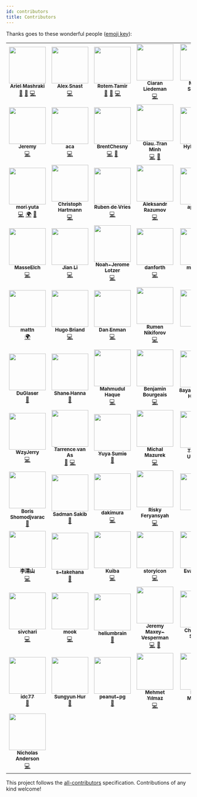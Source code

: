 ```yaml
---
id: contributors
title: Contributors
---
```


Thanks goes to these wonderful people ([emoji key](https://allcontributors.org/docs/en/emoji-key)):

<!-- ALL-CONTRIBUTORS-LIST:START - Do not remove or modify this section -->
<!-- prettier-ignore-start -->
<!-- markdownlint-disable -->
<table>
  <tr>
    <td align="center"><a href="https://github.com/a8m"><img src="https://avatars.githubusercontent.com/u/7413593?v=4?s=100" width="100px;" alt=""/><br /><sub><b>Ariel Mashraki</b></sub></a><br /><a href="#maintenance-a8m" title="Maintenance">🚧</a> <a href="https://github.com/ent/ent/commits?author=a8m" title="Documentation">📖</a> <a href="https://github.com/ent/ent/commits?author=a8m" title="Code">💻</a></td>
    <td align="center"><a href="https://github.com/alexsn"><img src="https://avatars.githubusercontent.com/u/987019?v=4?s=100" width="100px;" alt=""/><br /><sub><b>Alex Snast</b></sub></a><br /><a href="https://github.com/ent/ent/commits?author=alexsn" title="Code">💻</a></td>
    <td align="center"><a href="https://rotemtam.com/"><img src="https://avatars.githubusercontent.com/u/1522681?v=4?s=100" width="100px;" alt=""/><br /><sub><b>Rotem Tamir</b></sub></a><br /><a href="#maintenance-rotemtam" title="Maintenance">🚧</a> <a href="https://github.com/ent/ent/commits?author=rotemtam" title="Documentation">📖</a> <a href="https://github.com/ent/ent/commits?author=rotemtam" title="Code">💻</a></td>
    <td align="center"><a href="https://github.com/cliedeman"><img src="https://avatars.githubusercontent.com/u/3578740?v=4?s=100" width="100px;" alt=""/><br /><sub><b>Ciaran Liedeman</b></sub></a><br /><a href="https://github.com/ent/ent/commits?author=cliedeman" title="Code">💻</a></td>
    <td align="center"><a href="https://www.marwan.io/"><img src="https://avatars.githubusercontent.com/u/16294261?v=4?s=100" width="100px;" alt=""/><br /><sub><b>Marwan Sulaiman</b></sub></a><br /><a href="https://github.com/ent/ent/commits?author=marwan-at-work" title="Code">💻</a></td>
    <td align="center"><a href="https://nathaniel.peiffer.com.au/"><img src="https://avatars.githubusercontent.com/u/8946502?v=4?s=100" width="100px;" alt=""/><br /><sub><b>Nathaniel Peiffer</b></sub></a><br /><a href="https://github.com/ent/ent/commits?author=napei" title="Code">💻</a></td>
    <td align="center"><a href="https://github.com/tmc"><img src="https://avatars.githubusercontent.com/u/3977?v=4?s=100" width="100px;" alt=""/><br /><sub><b>Travis Cline</b></sub></a><br /><a href="https://github.com/ent/ent/commits?author=tmc" title="Code">💻</a></td>
  </tr>
  <tr>
    <td align="center"><a href="https://cloudsjhan.github.io/"><img src="https://avatars.githubusercontent.com/u/7600925?v=4?s=100" width="100px;" alt=""/><br /><sub><b>Jeremy</b></sub></a><br /><a href="https://github.com/ent/ent/commits?author=hantmac" title="Code">💻</a></td>
    <td align="center"><a href="https://github.com/aca"><img src="https://avatars.githubusercontent.com/u/50316549?v=4?s=100" width="100px;" alt=""/><br /><sub><b>aca</b></sub></a><br /><a href="https://github.com/ent/ent/commits?author=aca" title="Code">💻</a></td>
    <td align="center"><a href="https://github.com/BrentChesny"><img src="https://avatars.githubusercontent.com/u/1449435?v=4?s=100" width="100px;" alt=""/><br /><sub><b>BrentChesny</b></sub></a><br /><a href="https://github.com/ent/ent/commits?author=BrentChesny" title="Code">💻</a> <a href="https://github.com/ent/ent/commits?author=BrentChesny" title="Documentation">📖</a></td>
    <td align="center"><a href="https://github.com/giautm"><img src="https://avatars.githubusercontent.com/u/12751435?v=4?s=100" width="100px;" alt=""/><br /><sub><b>Giau. Tran Minh</b></sub></a><br /><a href="https://github.com/ent/ent/commits?author=giautm" title="Code">💻</a> <a href="https://github.com/ent/ent/pulls?q=is%3Apr+reviewed-by%3Agiautm" title="Reviewed Pull Requests">👀</a></td>
    <td align="center"><a href="https://htdvisser.dev/"><img src="https://avatars.githubusercontent.com/u/181308?v=4?s=100" width="100px;" alt=""/><br /><sub><b>Hylke Visser</b></sub></a><br /><a href="https://github.com/ent/ent/commits?author=htdvisser" title="Code">💻</a></td>
    <td align="center"><a href="https://github.com/kerbelp"><img src="https://avatars.githubusercontent.com/u/3934990?v=4?s=100" width="100px;" alt=""/><br /><sub><b>Pavel Kerbel</b></sub></a><br /><a href="https://github.com/ent/ent/commits?author=kerbelp" title="Code">💻</a></td>
    <td align="center"><a href="https://github.com/day-dreams"><img src="https://avatars.githubusercontent.com/u/24593904?v=4?s=100" width="100px;" alt=""/><br /><sub><b>zhangnan</b></sub></a><br /><a href="https://github.com/ent/ent/commits?author=day-dreams" title="Code">💻</a></td>
  </tr>
  <tr>
    <td align="center"><a href="https://github.com/uta-mori"><img src="https://avatars.githubusercontent.com/u/59682979?v=4?s=100" width="100px;" alt=""/><br /><sub><b>mori yuta</b></sub></a><br /><a href="https://github.com/ent/ent/commits?author=uta-mori" title="Code">💻</a> <a href="#translation-uta-mori" title="Translation">🌍</a> <a href="https://github.com/ent/ent/pulls?q=is%3Apr+reviewed-by%3Auta-mori" title="Reviewed Pull Requests">👀</a></td>
    <td align="center"><a href="http://lollyrock.com/"><img src="https://avatars.githubusercontent.com/u/1178413?v=4?s=100" width="100px;" alt=""/><br /><sub><b>Christoph Hartmann</b></sub></a><br /><a href="https://github.com/ent/ent/commits?author=chris-rock" title="Code">💻</a></td>
    <td align="center"><a href="https://github.com/rubensayshi"><img src="https://avatars.githubusercontent.com/u/649160?v=4?s=100" width="100px;" alt=""/><br /><sub><b>Ruben de Vries</b></sub></a><br /><a href="https://github.com/ent/ent/commits?author=rubensayshi" title="Code">💻</a></td>
    <td align="center"><a href="https://keybase.io/ernado"><img src="https://avatars.githubusercontent.com/u/866677?v=4?s=100" width="100px;" alt=""/><br /><sub><b>Aleksandr Razumov</b></sub></a><br /><a href="https://github.com/ent/ent/commits?author=ernado" title="Code">💻</a></td>
    <td align="center"><a href="https://github.com/apbuteau"><img src="https://avatars.githubusercontent.com/u/6796073?v=4?s=100" width="100px;" alt=""/><br /><sub><b>apbuteau</b></sub></a><br /><a href="https://github.com/ent/ent/commits?author=apbuteau" title="Code">💻</a></td>
    <td align="center"><a href="https://github.com/ichord"><img src="https://avatars.githubusercontent.com/u/1324791?v=4?s=100" width="100px;" alt=""/><br /><sub><b>Harold.Luo</b></sub></a><br /><a href="https://github.com/ent/ent/commits?author=ichord" title="Code">💻</a></td>
    <td align="center"><a href="https://github.com/idoshveki"><img src="https://avatars.githubusercontent.com/u/11615669?v=4?s=100" width="100px;" alt=""/><br /><sub><b>ido shveki</b></sub></a><br /><a href="https://github.com/ent/ent/commits?author=idoshveki" title="Code">💻</a></td>
  </tr>
  <tr>
    <td align="center"><a href="https://github.com/masseelch"><img src="https://avatars.githubusercontent.com/u/12862103?v=4?s=100" width="100px;" alt=""/><br /><sub><b>MasseElch</b></sub></a><br /><a href="https://github.com/ent/ent/commits?author=masseelch" title="Code">💻</a></td>
    <td align="center"><a href="https://github.com/kidlj"><img src="https://avatars.githubusercontent.com/u/300616?v=4?s=100" width="100px;" alt=""/><br /><sub><b>Jian Li</b></sub></a><br /><a href="https://github.com/ent/ent/commits?author=kidlj" title="Code">💻</a></td>
    <td align="center"><a href="https://noah.je/"><img src="https://avatars.githubusercontent.com/u/5778728?v=4?s=100" width="100px;" alt=""/><br /><sub><b>Noah-Jerome Lotzer</b></sub></a><br /><a href="https://github.com/ent/ent/commits?author=nolotz" title="Code">💻</a></td>
    <td align="center"><a href="https://github.com/danf0rth"><img src="https://avatars.githubusercontent.com/u/14220891?v=4?s=100" width="100px;" alt=""/><br /><sub><b>danforth</b></sub></a><br /><a href="https://github.com/ent/ent/commits?author=danf0rth" title="Code">💻</a></td>
    <td align="center"><a href="https://github.com/maxiloEmmmm"><img src="https://avatars.githubusercontent.com/u/16779121?v=4?s=100" width="100px;" alt=""/><br /><sub><b>maxilozoz</b></sub></a><br /><a href="https://github.com/ent/ent/commits?author=maxiloEmmmm" title="Code">💻</a></td>
    <td align="center"><a href="https://gist.github.com/zzwx"><img src="https://avatars.githubusercontent.com/u/8169082?v=4?s=100" width="100px;" alt=""/><br /><sub><b>zzwx</b></sub></a><br /><a href="https://github.com/ent/ent/commits?author=zzwx" title="Code">💻</a></td>
    <td align="center"><a href="https://github.com/ix64"><img src="https://avatars.githubusercontent.com/u/13902388?v=4?s=100" width="100px;" alt=""/><br /><sub><b>MengYX</b></sub></a><br /><a href="#translation-ix64" title="Translation">🌍</a></td>
  </tr>
  <tr>
    <td align="center"><a href="https://mattn.kaoriya.net/"><img src="https://avatars.githubusercontent.com/u/10111?v=4?s=100" width="100px;" alt=""/><br /><sub><b>mattn</b></sub></a><br /><a href="#translation-mattn" title="Translation">🌍</a></td>
    <td align="center"><a href="https://github.com/Bladrak"><img src="https://avatars.githubusercontent.com/u/1321977?v=4?s=100" width="100px;" alt=""/><br /><sub><b>Hugo Briand</b></sub></a><br /><a href="https://github.com/ent/ent/commits?author=Bladrak" title="Code">💻</a></td>
    <td align="center"><a href="https://danielenman.com/"><img src="https://avatars.githubusercontent.com/u/432487?v=4?s=100" width="100px;" alt=""/><br /><sub><b>Dan Enman</b></sub></a><br /><a href="https://github.com/ent/ent/commits?author=enmand" title="Code">💻</a></td>
    <td align="center"><a href="http://www.l2junity.org/"><img src="https://avatars.githubusercontent.com/u/2185291?v=4?s=100" width="100px;" alt=""/><br /><sub><b>Rumen Nikiforov</b></sub></a><br /><a href="https://github.com/ent/ent/commits?author=UnAfraid" title="Code">💻</a></td>
    <td align="center"><a href="https://wener.me"><img src="https://avatars.githubusercontent.com/u/1777211?v=4?s=100" width="100px;" alt=""/><br /><sub><b>陈杨文</b></sub></a><br /><a href="https://github.com/ent/ent/commits?author=wenerme" title="Code">💻</a></td>
    <td align="center"><a href="https://djwong.net"><img src="https://avatars.githubusercontent.com/u/1635441?v=4?s=100" width="100px;" alt=""/><br /><sub><b>Qiaosen (Joeson) Huang</b></sub></a><br /><a href="https://github.com/ent/ent/issues?q=author%3Ajoesonw" title="Bug reports">🐛</a></td>
    <td align="center"><a href="https://github.com/davebehr1"><img src="https://avatars.githubusercontent.com/u/16716239?v=4?s=100" width="100px;" alt=""/><br /><sub><b>AlonDavidBehr</b></sub></a><br /><a href="https://github.com/ent/ent/commits?author=davebehr1" title="Code">💻</a> <a href="https://github.com/ent/ent/pulls?q=is%3Apr+reviewed-by%3Adavebehr1" title="Reviewed Pull Requests">👀</a></td>
  </tr>
  <tr>
    <td align="center"><a href="http://duglaser.dev"><img src="https://avatars.githubusercontent.com/u/50506482?v=4?s=100" width="100px;" alt=""/><br /><sub><b>DuGlaser</b></sub></a><br /><a href="https://github.com/ent/ent/commits?author=DuGlaser" title="Documentation">📖</a></td>
    <td align="center"><a href="https://github.com/shanna"><img src="https://avatars.githubusercontent.com/u/28489?v=4?s=100" width="100px;" alt=""/><br /><sub><b>Shane Hanna</b></sub></a><br /><a href="https://github.com/ent/ent/commits?author=shanna" title="Documentation">📖</a></td>
    <td align="center"><a href="https://www.linkedin.com/in/mahmud2011"><img src="https://avatars.githubusercontent.com/u/5278142?v=4?s=100" width="100px;" alt=""/><br /><sub><b>Mahmudul Haque</b></sub></a><br /><a href="https://github.com/ent/ent/commits?author=mahmud2011" title="Code">💻</a></td>
    <td align="center"><a href="http://blog.scaleprocess.net"><img src="https://avatars.githubusercontent.com/u/862607?v=4?s=100" width="100px;" alt=""/><br /><sub><b>Benjamin Bourgeais</b></sub></a><br /><a href="https://github.com/ent/ent/commits?author=sywesk" title="Code">💻</a></td>
    <td align="center"><a href="https://about.8ay.ac/"><img src="https://avatars.githubusercontent.com/u/29266382?v=4?s=100" width="100px;" alt=""/><br /><sub><b>8ayac(Yoshinori Hayashi)</b></sub></a><br /><a href="https://github.com/ent/ent/commits?author=8ayac" title="Documentation">📖</a></td>
    <td align="center"><a href="https://github.com/y-yagi"><img src="https://avatars.githubusercontent.com/u/987638?v=4?s=100" width="100px;" alt=""/><br /><sub><b>y-yagi</b></sub></a><br /><a href="https://github.com/ent/ent/commits?author=y-yagi" title="Documentation">📖</a></td>
    <td align="center"><a href="https://github.com/Sacro"><img src="https://avatars.githubusercontent.com/u/2659869?v=4?s=100" width="100px;" alt=""/><br /><sub><b>Ben Woodward</b></sub></a><br /><a href="https://github.com/ent/ent/commits?author=Sacro" title="Code">💻</a></td>
  </tr>
  <tr>
    <td align="center"><a href="https://github.com/wzyjerry"><img src="https://avatars.githubusercontent.com/u/11435169?v=4?s=100" width="100px;" alt=""/><br /><sub><b>WzyJerry</b></sub></a><br /><a href="https://github.com/ent/ent/commits?author=wzyjerry" title="Code">💻</a></td>
    <td align="center"><a href="https://github.com/tarrencev"><img src="https://avatars.githubusercontent.com/u/4740651?v=4?s=100" width="100px;" alt=""/><br /><sub><b>Tarrence van As</b></sub></a><br /><a href="https://github.com/ent/ent/commits?author=tarrencev" title="Documentation">📖</a> <a href="https://github.com/ent/ent/commits?author=tarrencev" title="Code">💻</a></td>
    <td align="center"><a href="https://mo7ka.com"><img src="https://avatars.githubusercontent.com/u/32859963?v=4?s=100" width="100px;" alt=""/><br /><sub><b>Yuya Sumie</b></sub></a><br /><a href="https://github.com/ent/ent/commits?author=MONAKA0721" title="Documentation">📖</a></td>
    <td align="center"><a href="http://jasminek.net"><img src="https://avatars.githubusercontent.com/u/7853732?v=4?s=100" width="100px;" alt=""/><br /><sub><b>Michal Mazurek</b></sub></a><br /><a href="https://github.com/ent/ent/commits?author=akfaew" title="Code">💻</a></td>
    <td align="center"><a href="https://github.com/nmemoto"><img src="https://avatars.githubusercontent.com/u/1522332?v=4?s=100" width="100px;" alt=""/><br /><sub><b>Takafumi Umemoto</b></sub></a><br /><a href="https://github.com/ent/ent/commits?author=nmemoto" title="Documentation">📖</a></td>
    <td align="center"><a href="http://www.linkedin.com/in/khadija-sidhpuri-87709316a"><img src="https://avatars.githubusercontent.com/u/59063821?v=4?s=100" width="100px;" alt=""/><br /><sub><b>Khadija Sidhpuri</b></sub></a><br /><a href="https://github.com/ent/ent/commits?author=squarebat" title="Code">💻</a></td>
    <td align="center"><a href="https://github.com/neel229"><img src="https://avatars.githubusercontent.com/u/53475167?v=4?s=100" width="100px;" alt=""/><br /><sub><b>Neel Modi</b></sub></a><br /><a href="https://github.com/ent/ent/commits?author=neel229" title="Code">💻</a></td>
  </tr>
  <tr>
    <td align="center"><a href="https://ie.linkedin.com/in/boris-shomodjvarac-51970879"><img src="https://avatars.githubusercontent.com/u/304768?v=4?s=100" width="100px;" alt=""/><br /><sub><b>Boris Shomodjvarac</b></sub></a><br /><a href="https://github.com/ent/ent/commits?author=shomodj" title="Documentation">📖</a></td>
    <td align="center"><a href="https://github.com/sadmansakib"><img src="https://avatars.githubusercontent.com/u/17023844?v=4?s=100" width="100px;" alt=""/><br /><sub><b>Sadman Sakib</b></sub></a><br /><a href="https://github.com/ent/ent/commits?author=sadmansakib" title="Documentation">📖</a></td>
    <td align="center"><a href="https://github.com/dakimura"><img src="https://avatars.githubusercontent.com/u/34202807?v=4?s=100" width="100px;" alt=""/><br /><sub><b>dakimura</b></sub></a><br /><a href="https://github.com/ent/ent/commits?author=dakimura" title="Code">💻</a></td>
    <td align="center"><a href="https://github.com/RiskyFeryansyahP"><img src="https://avatars.githubusercontent.com/u/36788585?v=4?s=100" width="100px;" alt=""/><br /><sub><b>Risky Feryansyah</b></sub></a><br /><a href="https://github.com/ent/ent/commits?author=RiskyFeryansyahP" title="Code">💻</a></td>
    <td align="center"><a href="https://github.com/seiichi1101"><img src="https://avatars.githubusercontent.com/u/20941952?v=4?s=100" width="100px;" alt=""/><br /><sub><b>seiichi </b></sub></a><br /><a href="https://github.com/ent/ent/commits?author=seiichi1101" title="Code">💻</a></td>
    <td align="center"><a href="https://orijtech.com/"><img src="https://avatars.githubusercontent.com/u/4898263?v=4?s=100" width="100px;" alt=""/><br /><sub><b>Emmanuel T Odeke</b></sub></a><br /><a href="https://github.com/ent/ent/commits?author=odeke-em" title="Code">💻</a></td>
    <td align="center"><a href="https://isoppp.com"><img src="https://avatars.githubusercontent.com/u/16318727?v=4?s=100" width="100px;" alt=""/><br /><sub><b>Hiroki Isogai</b></sub></a><br /><a href="https://github.com/ent/ent/commits?author=isoppp" title="Documentation">📖</a></td>
  </tr>
  <tr>
    <td align="center"><a href="https://github.com/tsingsun"><img src="https://avatars.githubusercontent.com/u/5848549?v=4?s=100" width="100px;" alt=""/><br /><sub><b>李清山</b></sub></a><br /><a href="https://github.com/ent/ent/commits?author=tsingsun" title="Code">💻</a></td>
    <td align="center"><a href="https://github.com/s-takehana"><img src="https://avatars.githubusercontent.com/u/3423547?v=4?s=100" width="100px;" alt=""/><br /><sub><b>s-takehana</b></sub></a><br /><a href="https://github.com/ent/ent/commits?author=s-takehana" title="Documentation">📖</a></td>
    <td align="center"><a href="https://github.com/EndlessIdea"><img src="https://avatars.githubusercontent.com/u/1527796?v=4?s=100" width="100px;" alt=""/><br /><sub><b>Kuiba</b></sub></a><br /><a href="https://github.com/ent/ent/commits?author=EndlessIdea" title="Code">💻</a></td>
    <td align="center"><a href="https://github.com/storyicon"><img src="https://avatars.githubusercontent.com/u/29772821?v=4?s=100" width="100px;" alt=""/><br /><sub><b>storyicon</b></sub></a><br /><a href="https://github.com/ent/ent/commits?author=storyicon" title="Code">💻</a></td>
    <td align="center"><a href="https://github.com/evanlurvey"><img src="https://avatars.githubusercontent.com/u/54965655?v=4?s=100" width="100px;" alt=""/><br /><sub><b>Evan Lurvey</b></sub></a><br /><a href="https://github.com/ent/ent/commits?author=evanlurvey" title="Code">💻</a></td>
    <td align="center"><a href="https://github.com/attackordie"><img src="https://avatars.githubusercontent.com/u/20145334?v=4?s=100" width="100px;" alt=""/><br /><sub><b>Brian</b></sub></a><br /><a href="https://github.com/ent/ent/commits?author=attackordie" title="Documentation">📖</a></td>
    <td align="center"><a href="http://www.thinkontrol.com"><img src="https://avatars.githubusercontent.com/u/11331554?v=4?s=100" width="100px;" alt=""/><br /><sub><b>Shen Yang</b></sub></a><br /><a href="https://github.com/ent/ent/commits?author=ThinkontrolSY" title="Code">💻</a></td>
  </tr>
  <tr>
    <td align="center"><a href="https://twitter.com/sivchari"><img src="https://avatars.githubusercontent.com/u/55221074?v=4?s=100" width="100px;" alt=""/><br /><sub><b>sivchari</b></sub></a><br /><a href="https://github.com/ent/ent/commits?author=sivchari" title="Code">💻</a></td>
    <td align="center"><a href="https://blog.mookjp.io"><img src="https://avatars.githubusercontent.com/u/1519309?v=4?s=100" width="100px;" alt=""/><br /><sub><b>mook</b></sub></a><br /><a href="https://github.com/ent/ent/commits?author=mookjp" title="Code">💻</a></td>
    <td align="center"><a href="http://www.entiros.se"><img src="https://avatars.githubusercontent.com/u/1607668?v=4?s=100" width="100px;" alt=""/><br /><sub><b>heliumbrain</b></sub></a><br /><a href="https://github.com/ent/ent/commits?author=heliumbrain" title="Documentation">📖</a></td>
    <td align="center"><a href="https://github.com/JeremyV2014"><img src="https://avatars.githubusercontent.com/u/9276415?v=4?s=100" width="100px;" alt=""/><br /><sub><b>Jeremy Maxey-Vesperman</b></sub></a><br /><a href="https://github.com/ent/ent/commits?author=JeremyV2014" title="Code">💻</a> <a href="https://github.com/ent/ent/commits?author=JeremyV2014" title="Documentation">📖</a></td>
    <td align="center"><a href="https://github.com/tankbusta"><img src="https://avatars.githubusercontent.com/u/592749?v=4?s=100" width="100px;" alt=""/><br /><sub><b>Christopher Schmitt</b></sub></a><br /><a href="https://github.com/ent/ent/commits?author=tankbusta" title="Documentation">📖</a></td>
    <td align="center"><a href="https://github.com/grevych"><img src="https://avatars.githubusercontent.com/u/3792003?v=4?s=100" width="100px;" alt=""/><br /><sub><b>Gerardo Reyes</b></sub></a><br /><a href="https://github.com/ent/ent/commits?author=grevych" title="Code">💻</a></td>
    <td align="center"><a href="https://github.com/naormatania"><img src="https://avatars.githubusercontent.com/u/6978437?v=4?s=100" width="100px;" alt=""/><br /><sub><b>Naor Matania</b></sub></a><br /><a href="https://github.com/ent/ent/commits?author=naormatania" title="Code">💻</a></td>
  </tr>
  <tr>
    <td align="center"><a href="https://github.com/idc77"><img src="https://avatars.githubusercontent.com/u/87644834?v=4?s=100" width="100px;" alt=""/><br /><sub><b>idc77</b></sub></a><br /><a href="https://github.com/ent/ent/commits?author=idc77" title="Documentation">📖</a></td>
    <td align="center"><a href="http://ethanhur.me"><img src="https://avatars.githubusercontent.com/u/8033896?v=4?s=100" width="100px;" alt=""/><br /><sub><b>Sungyun Hur</b></sub></a><br /><a href="https://github.com/ent/ent/commits?author=HurSungYun" title="Documentation">📖</a></td>
    <td align="center"><a href="https://github.com/peanut-cc"><img src="https://avatars.githubusercontent.com/u/55480838?v=4?s=100" width="100px;" alt=""/><br /><sub><b>peanut-pg</b></sub></a><br /><a href="https://github.com/ent/ent/commits?author=peanut-cc" title="Documentation">📖</a></td>
    <td align="center"><a href="https://github.com/m3hm3t"><img src="https://avatars.githubusercontent.com/u/22320354?v=4?s=100" width="100px;" alt=""/><br /><sub><b>Mehmet Yılmaz</b></sub></a><br /><a href="https://github.com/ent/ent/commits?author=m3hm3t" title="Code">💻</a></td>
    <td align="center"><a href="https://github.com/Laconty"><img src="https://avatars.githubusercontent.com/u/17760166?v=4?s=100" width="100px;" alt=""/><br /><sub><b>Roman Maklakov</b></sub></a><br /><a href="https://github.com/ent/ent/commits?author=Laconty" title="Code">💻</a></td>
    <td align="center"><a href="https://github.com/genevieve"><img src="https://avatars.githubusercontent.com/u/12158641?v=4?s=100" width="100px;" alt=""/><br /><sub><b>Genevieve</b></sub></a><br /><a href="https://github.com/ent/ent/commits?author=genevieve" title="Code">💻</a></td>
    <td align="center"><a href="https://github.com/cjraa"><img src="https://avatars.githubusercontent.com/u/62199269?v=4?s=100" width="100px;" alt=""/><br /><sub><b>Clarence</b></sub></a><br /><a href="https://github.com/ent/ent/commits?author=cjraa" title="Code">💻</a></td>
  </tr>
  <tr>
    <td align="center"><a href="https://www.linkedin.com/in/iamnande/"><img src="https://avatars.githubusercontent.com/u/7806510?v=4?s=100" width="100px;" alt=""/><br /><sub><b>Nicholas Anderson</b></sub></a><br /><a href="https://github.com/ent/ent/commits?author=iamnande" title="Code">💻</a></td>
  </tr>
</table>

<!-- markdownlint-restore -->
<!-- prettier-ignore-end -->

<!-- ALL-CONTRIBUTORS-LIST:END -->

This project follows the [all-contributors](https://github.com/all-contributors/all-contributors) specification. Contributions of any kind welcome!
